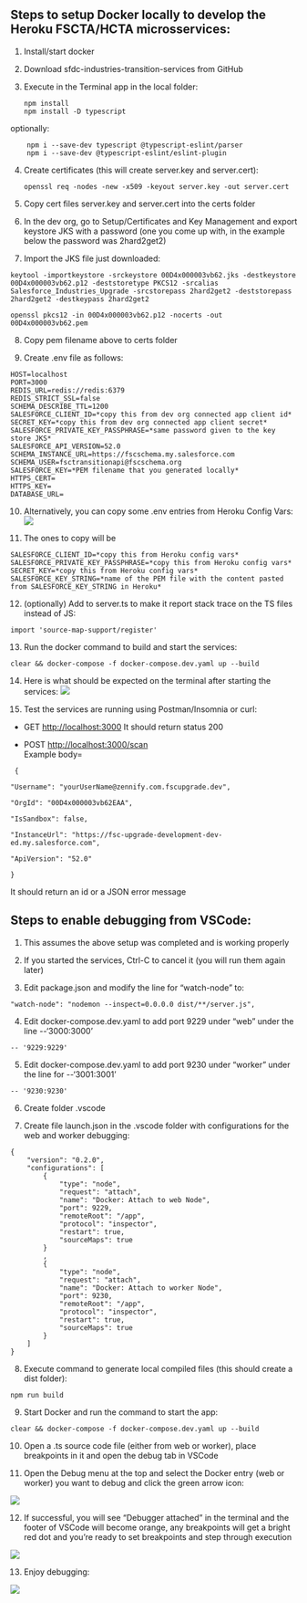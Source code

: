 
## Steps to setup Docker locally to develop the Heroku FSCTA/HCTA microsservices:

1.  Install/start docker  
    
2.  Download sfdc-industries-transition-services from GitHub 
    
3.  Execute in the Terminal app in the local folder:

      ```
      npm install
      npm install -D typescript
      ```

optionally:

        
        npm i --save-dev typescript @typescript-eslint/parser
        npm i --save-dev @typescript-eslint/eslint-plugin
        


4.  Create certificates (this will create server.key and server.cert):

       `openssl req -nodes -new -x509 -keyout server.key -out server.cert`
5.  Copy cert files server.key and server.cert into the certs folder  

6.  In the dev org, go to Setup/Certificates and Key Management and export keystore JKS with a password (one you come up with, in the example below the password was 2hard2get2)  
 
7.  Import the JKS file just downloaded:

```
keytool -importkeystore -srckeystore 00D4x000003vb62.jks -destkeystore 00D4x000003vb62.p12 -deststoretype PKCS12 -srcalias Salesforce_Industries_Upgrade -srcstorepass 2hard2get2 -deststorepass 2hard2get2 -destkeypass 2hard2get2

openssl pkcs12 -in 00D4x000003vb62.p12 -nocerts -out 00D4x000003vb62.pem
```

8.  Copy pem filename above to certs folder  
    
9.  Create .env file as follows:

```
HOST=localhost
PORT=3000
REDIS_URL=redis://redis:6379
REDIS_STRICT_SSL=false
SCHEMA_DESCRIBE_TTL=1200
SALESFORCE_CLIENT_ID=*copy this from dev org connected app client id*
SECRET_KEY=*copy this from dev org connected app client secret*
SALESFORCE_PRIVATE_KEY_PASSPHRASE=*same password given to the key store JKS*
SALESFORCE_API_VERSION=52.0
SCHEMA_INSTANCE_URL=https://fscschema.my.salesforce.com
SCHEMA_USER=fsctransitionapi@fscschema.org
SALESFORCE_KEY=*PEM filename that you generated locally*
HTTPS_CERT=
HTTPS_KEY=
DATABASE_URL=
```

10.  Alternatively, you can copy some .env entries from Heroku Config Vars:  
![](https://lh6.googleusercontent.com/GPwoU8zWDwsC5oTFAg_cWyJBeqvJ4fWWdnho-53c8uVqUfJvSU2KljtcUaal68kb06LQ0QtT7ct0oYEmffn01eKL_G1SnCKSbfIEavhFVWwaMroLBb2mxhNlDF861S7xNBW_gB6c)
    
11.  The ones to copy will be


```
SALESFORCE_CLIENT_ID=*copy this from Heroku config vars*
SALESFORCE_PRIVATE_KEY_PASSPHRASE=*copy this from Heroku config vars*
SECRET_KEY=*copy this from Heroku config vars*
SALESFORCE_KEY_STRING=*name of the PEM file with the content pasted from SALESFORCE_KEY_STRING in Heroku*
```

12.  (optionally) Add to server.ts to make it report stack trace on the TS files instead of JS:

`import 'source-map-support/register'` 
      
    

13.  Run the docker command to build and start the services:

`clear && docker-compose -f docker-compose.dev.yaml up --build`

14.  Here is what should be expected on the terminal after starting the services:
![](https://lh6.googleusercontent.com/H3Lh2PbSgX6ArEPfexmYooGm-WhWDwTMChQ1UHBkiEcBbQ1jK64x9200fqYQAmf2M_m62Az_JDfkRw6yc4hJlkXt2-2MPly2PxypWVIkgz5NNo45MUACz3QdZS-hGKP-gbtCYmRT)

15.  Test the services are running using Postman/Insomnia or curl: 
- GET [http://localhost:3000](http://localhost:3000)
It should return status 200

-   POST [http://localhost:3000/scan  
    ](http://localhost:3000/scan)Example body=  
```
 {
    
"Username": "yourUserName@zennify.com.fscupgrade.dev",

"OrgId": "00D4x000003vb62EAA",

"IsSandbox": false,

"InstanceUrl": "https://fsc-upgrade-development-dev-ed.my.salesforce.com",

"ApiVersion": "52.0"

}
```

It should return an id or a JSON error message
    

  

## Steps to enable debugging from VSCode:

  

1.  This assumes the above setup was completed and is working properly
    
2.  If you started the services, Ctrl-C to cancel it (you will run them again later)  
      
    
3.  Edit package.json and modify the line for “watch-node” to:

`"watch-node": "nodemon --inspect=0.0.0.0 dist/**/server.js",`

4.  Edit docker-compose.dev.yaml to add port 9229 under “web” under the line  --‘3000:3000’

`-- '9229:9229'`

5.  Edit docker-compose.dev.yaml to add port 9230 under “worker” under the line for --‘3001:3001’

`-- '9230:9230'`

6.  Create folder .vscode  

7.  Create file launch.json in the .vscode folder with configurations for the web and worker debugging:

```
{
    "version": "0.2.0",
    "configurations": [
        {
            "type": "node",
            "request": "attach",
            "name": "Docker: Attach to web Node",
            "port": 9229,
            "remoteRoot": "/app",
            "protocol": "inspector",
            "restart": true,
            "sourceMaps": true
        }
        ,
        {
            "type": "node",
            "request": "attach",
            "name": "Docker: Attach to worker Node",
            "port": 9230,
            "remoteRoot": "/app",
            "protocol": "inspector",
            "restart": true,
            "sourceMaps": true
        }
    ]
}
```

8.  Execute command to generate local compiled files (this should create a dist folder):

`npm run build`

9.  Start Docker and run the command to start the app:

`clear && docker-compose -f docker-compose.dev.yaml up --build`

10.  Open a .ts source code file (either from web or worker), place breakpoints in it and open the debug tab in VSCode  

11.  Open the Debug menu at the top and select the Docker entry (web or worker) you want to debug and click the green arrow icon:

![](https://lh4.googleusercontent.com/6Q50bGBRCiN3rBG9vuq7ewgbsQkwWkkpEJatifOFbimn4n3sdnO8pxDNNJGdzQlkv-fXCs7CZIu-5OQblXNqQuj4of0Et0gSq8qgoyjtKc_l9FCaBFTaYhKxhNQK-VuuyRyYnzWo)  
      
    
12.  If successful, you will see “Debugger attached” in the terminal and the footer of VSCode will become orange, any breakpoints will get a bright red dot and you’re ready to set breakpoints and step through execution

![](https://lh6.googleusercontent.com/MN8JY7B7768xMnvv3akTR9_BCPuwp5XaaQCAmeik73g7YfxDHqSldwh_kO0_kL-pZXyt4b7suh410MHEqRocbbzfxUXLSZDa5tKnZkhFl1sjZidT-DF16tSmsb5rJXhogIMpuHzN)  
      
    
13.  Enjoy debugging:

![](https://lh5.googleusercontent.com/1cCK-_W5rggLVLjlHGnmidnOamrkxp_wNeMe8gthLx6gAGvwMnBRTYdXpqI-l4001TVArGO0v_qNKCVdHPEtTxoU8RM9F5U3PCtVfmWDdl-xBK8aVm7UvVGutygO9koXKvQUiFv8)
